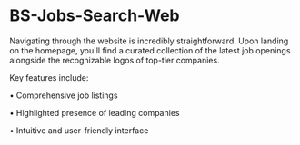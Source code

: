 # BS-Jobs-Search-Web

Navigating through the website is incredibly straightforward. Upon landing on the homepage, you'll find a curated collection of the latest job openings alongside the recognizable logos of top-tier companies. 

Key features include:

•	Comprehensive job listings

•	Highlighted presence of leading companies

•	Intuitive and user-friendly interface

